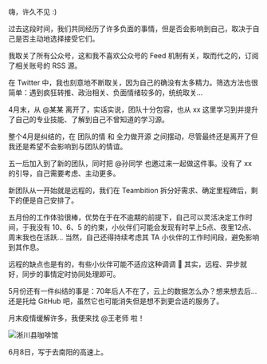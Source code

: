 嗨，许久不见 :)

过去这段时间，我们共同经历了许多负面的事情，但是否会影响到自己，取决于自己是否主动地选择接受它们。

我取关了所有公众号，这和我不喜欢公众号的 Feed 机制有关，取而代之的，订阅了相关账号的 RSS 源。

在 Twitter 中，我也刻意地不断取关，因为自己的确没有太多精力。筛选方法也很简单：遇到疯狂转推、政治相关、负面情绪较多的，统统取关…

4月末，从 @某某 离开了，实话实说，团队十分包容，也从 xx 这里学习到并提升了自己的专业技能、了解到自己不曾知道的学习源。

整个4月是纠结的，在 团队的情 和 全力做开源 之间摆动，尽管最终还是离开了但我还是希望不会影响到与团队的情谊。

五一后加入到了新的团队，同时把 @孙同学 也邀过来一起做这件事。没有了 xx 的引导，自己需要考虑、主动更多。

新团队从一开始就是远程的，我们在 Teambition 拆分好需求、确定里程碑后，剩下的便是自己安排了。

五月份的工作体验很棒，优势在于在不逾期的前提下，自己可以灵活决定工作时间，于我没有 10、6、5 的约束，小伙伴们可能会发现有时早上5点、夜里12点、周末我也在活跃… 当然，自己还得持续考虑其 TA 小伙伴的工作时间段，避免影响到其作息。

远程的缺点也是有的，有些小伙伴可能不适应这种调调 🤣 其实，远程、异步就好，同步的事情定时协同处理即可。

5月份还有一件纠结的事是：70年后人不在了，云上的数据怎么办？想来想去后… 还是托给 GitHub 吧，虽然它也可能消失但是想不到更合适的服务了。

月末疫情缓解许多，我便来找 @王老师 啦！

![淅川县咖啡馆](https://github.com/juzhiyuan/blog/blob/juzhiyuan-patch-1/images/2020/06/0000001.jpeg)

6月8日，写于去南阳的高速上。
